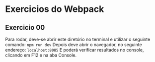# Exercicios do Webpack

## Exercicio 00
Para rodar, deve-se abrir este diretório no terminal e utilizar o seguinte comando:
````npm run dev````
Depois deve abrir o navegador, no seguinte endereço:
```localhost:8085```
E poderá verificar resultados no console, clicando em F12 e na aba Console.